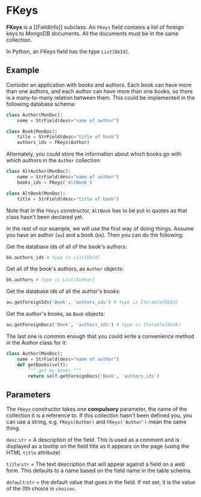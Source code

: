 # FKeys

**FKeys** is a [[FieldInfo]] subclass. An `FKeys` field contains a list of foreign keys to MongoDB documents. All the documents must be in the same collection.

In Python, an FKeys field has the type `List[DbId]`.

## Example

Consider an application with books and authors. Each book can have more than one authors, and each author can have more than one books, so there is a many-to-many relation between them. This could be implemented in the following database schema:

```py
class Author(MonDoc):
    name = StrField(desc="name of author")

class Book(MonDoc):
    title = StrField(desc="title of book")
    authors_ids = FKeys(Author)
```

Alternately, you could store the information about which books go with which authors in the `Author` collection:
```py
class AltAuthor(MonDoc):
    name = StrField(desc="name of author")
    books_ids = FKeys('AltBook')

class AltBook(MonDoc):
    title = StrField(desc="title of book")
```
Note that in the `FKeys` constructor, `AltBook` has to be put in quotes as that class hasn't been declared yet.

In the rest of our example, we will use the first way of doing things. Assume you have an author (`au`) and a book (`bk`). Then you can do the following:

Get the database ids of all of the book's authors:
```py
bk.authors_ids # type is List[DbId]
```

Get all of the book's authors, as `Author` objects:
```py
bk.authors # type is List[Author]
```

Get the database ids of all the author's books:
```py
au.getForeignIds('Book', 'authors_ids') # type is Iterable[DbId]
```

Get the author's books, as `Book` objects:
```py
au.getForeignDocs('Book', 'authors_ids') # type is Iterable[Book]
```

The last one is common enough that you could write a convenience method in the Author class for it:
```py
class Author(MonDoc):
    name = StrField(desc="name of author")
    def getBooks(self):
        """ get my books """
        return self.getForeignDocs('Book', 'authors_ids')
```

## Parameters

The `FKeys` constructor takes one **compulsory** parameter, the name of the collection it is a reference to. If this collection hasn't been defined you, you can use a string, e.g. `FKeys(Author)` and `FKeys('Author')` mean the same thing.

`desc`:`str` = A description of the field. This is used as a comment and is displayed as a tooltip on the field title as it appears on the page (using the HTML `title` attribute)

`title`:`str` = The text description that will appear against a field on a web form. This defaults to a name based on the field name in the table schema.

`default`:`str` = the default value that goes in the field. If not set, it is the value of the 0th choice in `choices`.







